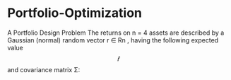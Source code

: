 # Portfolio-Optimization
A Portfolio Design Problem The returns on n = 4 assets are described by a Gaussian (normal) random vector r ∈ Rn , having the following expected value $$\hat{r}$$ and covariance matrix Σ:
